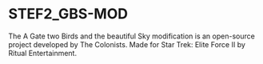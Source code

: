 # STEF2_GBS-MOD
The A Gate two Birds and the beautiful Sky modification is an open-source project developed by The Colonists. Made for Star Trek: Elite Force II by Ritual Entertainment.
